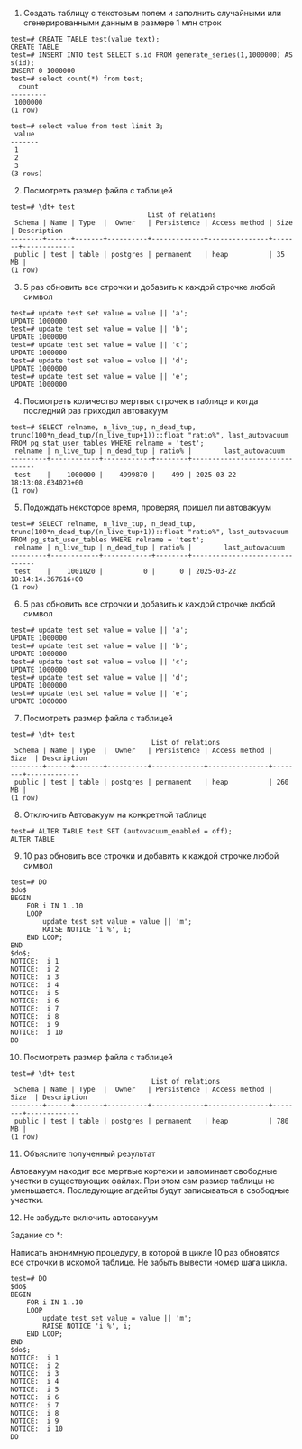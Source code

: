 1. Создать таблицу с текстовым полем и заполнить случайными или сгенерированными данным в размере 1 млн строк

```
test=# CREATE TABLE test(value text);
CREATE TABLE
test=# INSERT INTO test SELECT s.id FROM generate_series(1,1000000) AS s(id);
INSERT 0 1000000
test=# select count(*) from test;
  count  
---------
 1000000
(1 row)

test=# select value from test limit 3;
 value 
-------
 1
 2
 3
(3 rows)
```

2. Посмотреть размер файла с таблицей

```
test=# \dt+ test
                                  List of relations
 Schema | Name | Type  |  Owner   | Persistence | Access method | Size  | Description 
--------+------+-------+----------+-------------+---------------+-------+-------------
 public | test | table | postgres | permanent   | heap          | 35 MB | 
(1 row)
```

3. 5 раз обновить все строчки и добавить к каждой строчке любой символ

```
test=# update test set value = value || 'a';
UPDATE 1000000
test=# update test set value = value || 'b';
UPDATE 1000000
test=# update test set value = value || 'c';
UPDATE 1000000
test=# update test set value = value || 'd';
UPDATE 1000000
test=# update test set value = value || 'e';
UPDATE 1000000
```

4. Посмотреть количество мертвых строчек в таблице и когда последний раз приходил автовакуум

```
test=# SELECT relname, n_live_tup, n_dead_tup, trunc(100*n_dead_tup/(n_live_tup+1))::float "ratio%", last_autovacuum
FROM pg_stat_user_tables WHERE relname = 'test';
 relname | n_live_tup | n_dead_tup | ratio% |        last_autovacuum        
---------+------------+------------+--------+-------------------------------
 test    |    1000000 |    4999870 |    499 | 2025-03-22 18:13:08.634023+00
(1 row)
```

5. Подождать некоторое время, проверяя, пришел ли автовакуум

```
test=# SELECT relname, n_live_tup, n_dead_tup, trunc(100*n_dead_tup/(n_live_tup+1))::float "ratio%", last_autovacuum
FROM pg_stat_user_tables WHERE relname = 'test';
 relname | n_live_tup | n_dead_tup | ratio% |        last_autovacuum        
---------+------------+------------+--------+-------------------------------
 test    |    1001020 |          0 |      0 | 2025-03-22 18:14:14.367616+00
(1 row)
```

6. 5 раз обновить все строчки и добавить к каждой строчке любой символ

```
test=# update test set value = value || 'a';
UPDATE 1000000
test=# update test set value = value || 'b';
UPDATE 1000000
test=# update test set value = value || 'c';
UPDATE 1000000
test=# update test set value = value || 'd';
UPDATE 1000000
test=# update test set value = value || 'e';
UPDATE 1000000
```

7. Посмотреть размер файла с таблицей

```
test=# \dt+ test
                                   List of relations
 Schema | Name | Type  |  Owner   | Persistence | Access method |  Size  | Description 
--------+------+-------+----------+-------------+---------------+--------+-------------
 public | test | table | postgres | permanent   | heap          | 260 MB | 
(1 row)
```

8. Отключить Автовакуум на конкретной таблице

```
test=# ALTER TABLE test SET (autovacuum_enabled = off);
ALTER TABLE
```

9. 10 раз обновить все строчки и добавить к каждой строчке любой символ

```
test=# DO
$do$
BEGIN
    FOR i IN 1..10
    LOOP
        update test set value = value || 'm';
        RAISE NOTICE 'i %', i;
    END LOOP;
END
$do$;
NOTICE:  i 1
NOTICE:  i 2
NOTICE:  i 3
NOTICE:  i 4
NOTICE:  i 5
NOTICE:  i 6
NOTICE:  i 7
NOTICE:  i 8
NOTICE:  i 9
NOTICE:  i 10
DO
```

10. Посмотреть размер файла с таблицей

```
test=# \dt+ test
                                   List of relations
 Schema | Name | Type  |  Owner   | Persistence | Access method |  Size  | Description 
--------+------+-------+----------+-------------+---------------+--------+-------------
 public | test | table | postgres | permanent   | heap          | 780 MB | 
(1 row)
```

11. Объясните полученный результат

Автовакуум находит все мертвые кортежи и запоминает свободные участки в существующих файлах. При этом сам размер таблицы не уменьшается. Последующие апдейты будут записываться в свободные участки. 

12. Не забудьте включить автовакуум

Задание со *:

Написать анонимную процедуру, в которой в цикле 10 раз обновятся все строчки в искомой таблице. 
Не забыть вывести номер шага цикла.

```
test=# DO
$do$
BEGIN
    FOR i IN 1..10
    LOOP
        update test set value = value || 'm';
        RAISE NOTICE 'i %', i;
    END LOOP;
END
$do$;
NOTICE:  i 1
NOTICE:  i 2
NOTICE:  i 3
NOTICE:  i 4
NOTICE:  i 5
NOTICE:  i 6
NOTICE:  i 7
NOTICE:  i 8
NOTICE:  i 9
NOTICE:  i 10
DO
```
